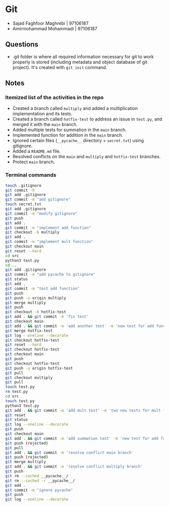 # Git

* Sajad Faghfoor Maghrebi | 97106187
* Amirmohammad Mohammadi  | 97106187

## Questions

* .git folder is where all required information necessary for git to work properly is stored (including metadata and object database of git project). It's created with `git init` command.

## Notes

### Itemized list of the activities in the repo

* Created a branch called `multiply` and added a multiplication implementation and its tests.
* Created a branch called `hotfix-test` to address an issue in `test.py`, and merged it with the `main` branch.
* Added multiple tests for summation in the `main` branch.
* Implemented function for addition in the `main` branch.
* Ignored certain files (`__pycache__` directory + `secret.txt`) using gitignore.
* Added a `README.md` file.
* Resolved conflicts on the `main` and `multiply` and `hotfix-test` branches.
* Protect `main` branch.

### Terminal commands


```bash
touch .gitignore
git commit -h
git add .gitignore
git commit -m "add gitignore"
touch secret.txt
git add .gitignore
git commit -m "modify gitignore"
git push
git add .
git commit -m "implement add function"
git checkout -b multiply
git add .
git commit -m "implement mult function"
git checkout main
git reset --hard
cd src
python3 test.py
cd ..
git add .gitignore
git commit -m "add pycache to gitignore"
git status
git add .
git commit -m "test add function"
git push 
git push -u origin multiply
git merge multiply
git push
git checkout -b hotfix-test
git add . && git commit -m 'fix test'
git checkout main
git add . && git commit -m 'add another test' -m 'new test for add function'
git merge hotfix-test
git log --oneline --decorate 
git checkout hotfix-test
git reset --hard
git checkout hotfix-test
git checkout main
git push
git checkout hotfix-test
git push -u origin hotfix-test
git pull
git checkout multiply
git pull
touch test.py
rm test.py
cd src
touch test.py
python3 test.py
git add . && git commit -m 'add mult test' -m 'two new tests for mult function in main'
git reset 
git status
git log --oneline --decorate 
git push
git checkout main
git add . && git commit -m 'add summation test' -m 'new test for add function in main'
git push (rejected)
git pull
git add . && git commit -m 'resolve conflict main branch' 
git push (rejected)
git merge multiply
git add . && git commit -m 'resolve conflict multiply branch' 
git push
git rm --cached __pycache__/
git rm --cached -r __pycache__/
git add . 
git commit -m "ignore pycache"
git push
git log --oneline --decorate 
```

